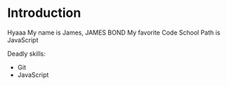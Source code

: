 Introduction
==========

Hyaaa My name is James, JAMES BOND
My favorite Code School Path is JavaScript

Deadly skills:
* Git
* JavaScript